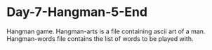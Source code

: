 # Day-7-Hangman-5-End
Hangman game.
Hangman-arts is a file containing ascii art of a man.
Hangman-words file contains the list of words to be played with.
